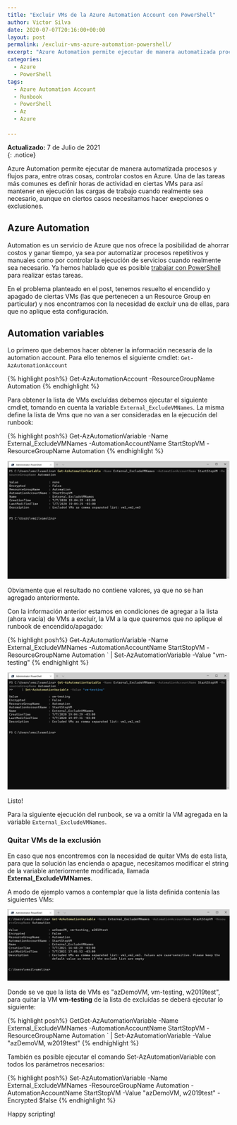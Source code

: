 ```yaml
--- 
title: "Excluir VMs de la Azure Automation Account con PowerShell"
author: Victor Silva
date: 2020-07-07T20:16:00+00:00 
layout: post 
permalink: /excluir-vms-azure-automation-powershell/
excerpt: "Azure Automation permite ejecutar de manera automatizada procesos y flujos para, entre otras cosas, controlar costos en Azure. Una de las tareas más comunes es definir horas de actividad en ciertas VMs para así mantener en ejecución las cargas de trabajo cuando realmente sea necesario, aunque en ciertos casos necesitamos hacer exepciones o exclusiones."
categories: 
  - Azure
  - PowerShell
tags: 
  - Azure Automation Account
  - Runbook
  - PowerShell
  - Az
  - Azure

---
```


<div><b>Actualizado:</b> 7 de Julio de 2021</div>{: .notice}

Azure Automation permite ejecutar de manera automatizada procesos y flujos para, entre otras cosas, controlar costos en Azure. Una de las tareas más comunes es definir horas de actividad en ciertas VMs para así mantener en ejecución las cargas de trabajo cuando realmente sea necesario, aunque en ciertos casos necesitamos hacer exepciones o exclusiones.

## Azure Automation

Automation es un servicio de Azure que nos ofrece la posibilidad de ahorrar costos y ganar tiempo, ya sea por automatizar procesos repetitivos y manuales como por controlar la ejecución de servicios cuando realmente sea necesario. Ya hemos hablado que es posible [trabajar con PowerShell](https://blog.victorsilva.com.uy/azure-automation/) para realizar estas tareas.

En el problema planteado en el post, tenemos resuelto el encendido y apagado de ciertas VMs (las que pertenecen a un Resource Group en particular) y nos encontramos con la necesidad de excluír una de ellas, para que no aplique esta configuración.

## Automation variables

Lo primero que debemos hacer obtener la información necesaria de la automation account. Para ello tenemos el siguiente cmdlet: `Get-AzAutomationAccount`

{% highlight posh%}
Get-AzAutomationAccount -ResourceGroupName Automation
{% endhighlight %}

Para obtener la lista de VMs excluídas debemos ejecutar el siguiente cmdlet, tomando en cuenta la variable `External_ExcludeVMNames`. La misma define la lista de Vms que no van a ser consideradas en la ejecución del runbook:

{% highlight posh%}
Get-AzAutomationVariable -Name External_ExcludeVMNames -AutomationAccountName StartStopVM -ResourceGroupName Automation
{% endhighlight %}

<img src="/assets/images/postsImages/PS_AutomationExclude_0.png" class="alignnone">

Obviamente que el resultado no contiene valores, ya que no se han agregado anteriormente.

Con la información anterior estamos en condiciones de agregar a la lista (ahora vacía) de VMs a excluír, la VM a la que queremos que no aplique el runbook de encendido/apagado:

{% highlight posh%}
Get-AzAutomationVariable -Name External_ExcludeVMNames -AutomationAccountName StartStopVM -ResourceGroupName Automation `
  | Set-AzAutomationVariable -Value "vm-testing"
{% endhighlight %}

<img src="/assets/images/postsImages/PS_AutomationExclude_1.png" class="alignnone">

Listo!

Para la siguiente ejecución del runbook, se va a omitir la VM agregada en la variable `External_ExcludeVMNames`.

### Quitar VMs de la exclusión

En caso que nos encontremos con la necesidad de quitar VMs de esta lista, para que la solución las encienda o apague, necesitamos modificar el string de la variable anteriormente modificada, llamada **External_ExcludeVMNames**. 

A modo de ejemplo vamos a contemplar que la lista definida contenía las siguientes VMs:

<img src="/assets/images/postsImages/PS_AutomationExclude_2.png" class="alignnone">

Donde se ve que la lista de VMs es "azDemoVM, vm-testing, w2019test", para quitar la VM **vm-testing** de la lista de excluídas se deberá ejecutar lo siguiente:

{% highlight posh%}
GetGet-AzAutomationVariable -Name External_ExcludeVMNames -AutomationAccountName StartStopVM -ResourceGroupName Automation `
  | Set-AzAutomationVariable -Value "azDemoVM, w2019test"
{% endhighlight %}

También es posible ejecutar el comando Set-AzAutomationVariable con todos los parámetros necesarios:

{% highlight posh%}
Set-AzAutomationVariable -Name External_ExcludeVMNames -ResourceGroupName Automation -AutomationAccountName StartStopVM -Value "azDemoVM, w2019test" -Encrypted $false
{% endhighlight %}

Happy scripting!